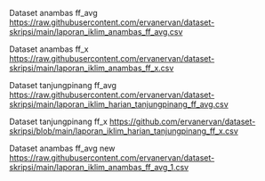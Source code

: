 Dataset anambas ff_avg
https://raw.githubusercontent.com/ervanervan/dataset-skripsi/main/laporan_iklim_anambas_ff_avg.csv

Dataset anambas ff_x
https://raw.githubusercontent.com/ervanervan/dataset-skripsi/main/laporan_iklim_anambas_ff_x.csv


Dataset tanjungpinang ff_avg
https://raw.githubusercontent.com/ervanervan/dataset-skripsi/main/laporan_iklim_harian_tanjungpinang_ff_avg.csv

Dataset tanjungpinang ff_x
https://github.com/ervanervan/dataset-skripsi/blob/main/laporan_iklim_harian_tanjungpinang_ff_x.csv

Dataset anambas ff_avg new
https://raw.githubusercontent.com/ervanervan/dataset-skripsi/main/laporan_iklim_anambas_ff_avg_1.csv
